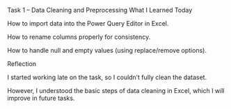 Task 1 – Data Cleaning and Preprocessing
What I Learned Today

How to import data into the Power Query Editor in Excel.

How to rename columns properly for consistency.

How to handle null and empty values (using replace/remove options).

Reflection

I started working late on the task, so I couldn’t fully clean the dataset.

However, I understood the basic steps of data cleaning in Excel, which I will improve in future tasks.
